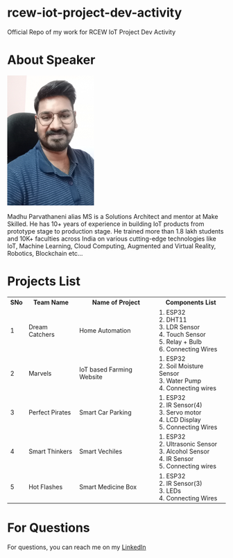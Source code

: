 # rcew-iot-project-dev-activity
Official Repo of my work for RCEW IoT Project Dev Activity

# About Speaker

<img src="https://raw.githubusercontent.com/madblocksgit/ETAI-2021---VSSUT-11th-aug-iot-session/main/maddy.jpg" height="300" width="200" />

Madhu Parvathaneni alias MS is a Solutions Architect and mentor at Make Skilled. He has 10+ years of experience in building IoT products from prototype stage to production stage. He trained more than 1.8 lakh students and 10K+ faculties across India on various cutting-edge technologies like IoT, Machine Learning, Cloud Computing, Augmented and Virtual Reality, Robotics, Blockchain etc...

# Projects List

<table>
  <tr>
    <th>SNo</th>
    <th>Team Name</th>
    <th>Name of Project</th>
    <th>Components List</th>
  </tr>
  <tr>
    <td>1</td>
    <td>Dream Catchers</td>
    <td>Home Automation</td>
    <td>1. ESP32 <br/>
    2. DHT11 <br/>
    3. LDR Sensor <br/>
    4. Touch Sensor <br/>
    5. Relay + Bulb <br/>
    6. Connecting Wires</td>
  </tr>
  <tr>
    <td>2</td>
    <td>Marvels</td>
    <td>IoT based Farming Website</td>
    <td>1. ESP32 <br/>
    2. Soil Moisture Sensor <br/>
    3. Water Pump <br/>
    4. Connecting wires</td>
  </tr>
  <tr>
    <td>3</td>
    <td>Perfect Pirates</td>
    <td>Smart Car Parking</td>
    <td>1. ESP32 <br/>
    2. IR Sensor(4)<br/>
    3. Servo motor <br/>
    4. LCD Display <br/>
    5. Connecting Wires</td>
  </tr>
  <tr>
    <td>4</td>
    <td>Smart Thinkers</td>
    <td>Smart Vechiles</td>
    <td>1. ESP32 <br/>
    2. Ultrasonic Sensor <br/>
    3. Alcohol Sensor <br/>
    4. IR Sensor <br/>
    5. Connecting wires </td>
  </tr>
  <tr>
    <td>5</td>
    <td>Hot Flashes </td>
    <td>Smart Medicine Box</td>
    <td>1. ESP32 <br/>
    2. IR Sensor(3) <br/>
    3. LEDs <br/>
    4. Connecting Wires<br/>
    </td>
  </tr>
</table>

# For Questions
For questions, you can reach me on my <a href="https://linkedin.com/in/MadhuPIoT">LinkedIn</a>

